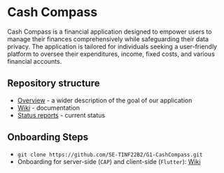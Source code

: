 # Cash Compass
Cash Compass is a financial application designed to empower users to manage their finances comprehensively while safeguarding their data privacy. The application is tailored for individuals seeking a user-friendly platform to oversee their expenditures, income, fixed costs, and various financial accounts.

## Repository structure
- [Overview](https://github.com/SE-TINF22B2/G1-CashCompass/wiki/big-picture) - a wider description of the goal of our application
- [Wiki](https://github.com/SE-TINF22B2/G1-CashCompass/wiki) - documentation
- [Status reports](https://github.com/SE-TINF22B2/G1-CashCompass/discussions/categories/status-reports) - current status

## Onboarding Steps
- `git clone https://github.com/SE-TINF22B2/G1-CashCompass.git`
- Onboarding for server-side (`CAP`) and client-side (`Flutter`): [Wiki](https://github.com/SE-TINF22B2/G1-CashCompass/wiki/Onboarding-Steps)




